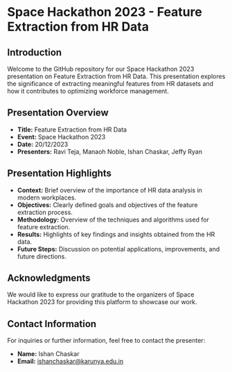 # Space Hackathon 2023 - Feature Extraction from HR Data

## Introduction

Welcome to the GitHub repository for our Space Hackathon 2023 presentation on Feature Extraction from HR Data. This presentation explores the significance of extracting meaningful features from HR datasets and how it contributes to optimizing workforce management.

## Presentation Overview

- **Title:** Feature Extraction from HR Data
- **Event:** Space Hackathon 2023
- **Date:** 20/12/2023
- **Presenters:** Ravi Teja, Manaoh Noble, Ishan Chaskar, Jeffy Ryan

## Presentation Highlights

- **Context:** Brief overview of the importance of HR data analysis in modern workplaces.
- **Objectives:** Clearly defined goals and objectives of the feature extraction process.
- **Methodology:** Overview of the techniques and algorithms used for feature extraction.
- **Results:** Highlights of key findings and insights obtained from the HR data.
- **Future Steps:** Discussion on potential applications, improvements, and future directions.

## Acknowledgments

We would like to express our gratitude to the organizers of Space Hackathon 2023 for providing this platform to showcase our work.

## Contact Information

For inquiries or further information, feel free to contact the presenter:

- **Name:** Ishan Chaskar
- **Email:** ishanchaskar@karunya.edu.in
